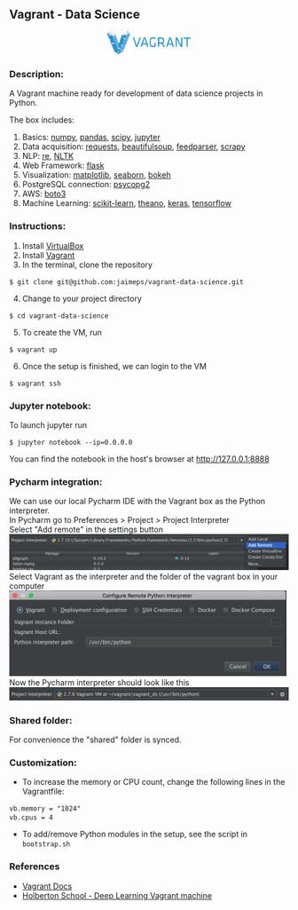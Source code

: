 ## Vagrant - Data Science

<p align="center">
	<img src="https://github.com/jaimeps/vagrant-data-science/blob/master/images/vagrant.png" width="150">
</p>

### Description:
A Vagrant machine ready for development of data science projects in Python.

The box includes: <br />
1. Basics: [numpy](http://www.numpy.org/), [pandas](http://pandas.pydata.org/), [scipy](https://www.scipy.org/), [jupyter](http://jupyter.org/) <br />
2. Data acquisition: [requests](http://docs.python-requests.org/en/master/), [beautifulsoup](https://www.crummy.com/software/BeautifulSoup/), [feedparser](http://pythonhosted.org/feedparser/), [scrapy](http://scrapy.org/) <br />
3. NLP: [re](https://docs.python.org/2/library/re.html), [NLTK](http://www.nltk.org/) <br />
4. Web Framework: [flask](http://flask.pocoo.org/) <br />
5. Visualization: [matplotlib](http://matplotlib.org/), [seaborn](https://stanford.edu/~mwaskom/software/seaborn/), [bokeh](http://bokeh.pydata.org/en/latest/) <br />
6. PostgreSQL connection: [psycopg2](http://initd.org/psycopg/) <br />
7. AWS: [boto3](https://boto3.readthedocs.io/en/latest/) <br />
8. Machine Learning: [scikit-learn](http://scikit-learn.org/stable/), [theano](http://deeplearning.net/software/theano/), [keras](http://keras.io/), [tensorflow](https://www.tensorflow.org/) <br />

### Instructions:
1. Install [VirtualBox](https://www.virtualbox.org/wiki/Downloads)
2. Install [Vagrant](https://www.vagrantup.com/) <br />
3. In the terminal, clone the repository <br />
```
$ git clone git@github.com:jaimeps/vagrant-data-science.git
```
4. Change to your project directory <br />
```
$ cd vagrant-data-science
```
5. To create the VM, run 
```
$ vagrant up
``` 
6. Once the setup is finished, we can login to the VM 
```
$ vagrant ssh
``` 

### Jupyter notebook:
To launch jupyter run <br />
```
$ jupyter notebook --ip=0.0.0.0
```
You can find the notebook in the host's browser at http://127.0.0.1:8888

### Pycharm integration:
We can use our local Pycharm IDE with the Vagrant box as the Python interpreter. <br />
In Pycharm go to Preferences > Project > Project Interpreter <br />
Select "Add remote" in the settings button <br />
<img src="https://github.com/jaimeps/vagrant-data-science/blob/master/images/add_remote.png" width="800"> <br />
Select Vagrant as the interpreter and the folder of the vagrant box in your computer <br />
<img src="https://github.com/jaimeps/vagrant-data-science/blob/master/images/conf_remote.png" width="500"> <br />
Now the Pycharm interpreter should look like this <br />
<img src="https://github.com/jaimeps/vagrant-data-science/blob/master/images/vagrant_int.png" width="800"> <br />

### Shared folder:
For convenience the "shared" folder is synced.

### Customization:
- To increase the memory or CPU count, change the following lines in the Vagrantfile: 
```
vb.memory = "1024"
vb.cpus = 4
```
- To add/remove Python modules in the setup, see the script in ```bootstrap.sh```

### References
- [Vagrant Docs](https://www.vagrantup.com/docs/)
- [Holberton School - Deep Learning Vagrant machine](https://github.com/holbertonschool/deep-learning-vagrant-machine)

